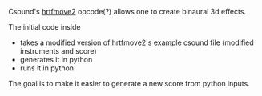 Csound's [hrtfmove2](http://www.csounds.com/manual/html/hrtfmove2.html) opcode(?) allows one to create binaural 3d effects.

The initial code inside
- takes a modified version of hrtfmove2's example csound file  (modified instruments and score)
- generates it in python
- runs it in python

The goal is to make it easier to generate a new score from python inputs. 
